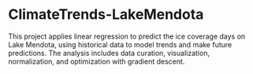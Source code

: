 # ClimateTrends-LakeMendota
This project applies linear regression to predict the ice coverage days on Lake Mendota, using historical data to model trends and make future predictions. The analysis includes data curation, visualization, normalization, and optimization with gradient descent.

